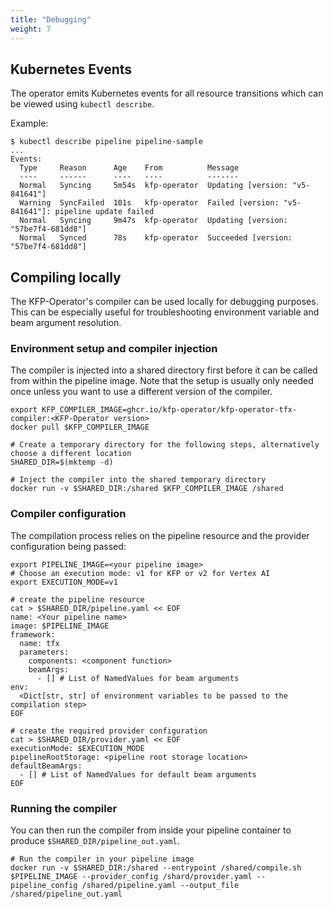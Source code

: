 ```yaml
---
title: "Debugging"
weight: 7
---
```


## Kubernetes Events

The operator emits Kubernetes events for all resource transitions which can be viewed using `kubectl describe`.

Example:

```shell 
$ kubectl describe pipeline pipeline-sample
...
Events:
  Type     Reason      Age    From          Message
  ----     ------      ----   ----          -------
  Normal   Syncing     5m54s  kfp-operator  Updating [version: "v5-841641"]
  Warning  SyncFailed  101s   kfp-operator  Failed [version: "v5-841641"]: pipeline update failed
  Normal   Syncing     9m47s  kfp-operator  Updating [version: "57be7f4-681dd8"]
  Normal   Synced      78s    kfp-operator  Succeeded [version: "57be7f4-681dd8"]
```

## Compiling locally

The KFP-Operator's compiler can be used locally for debugging purposes. This can be especially useful for troubleshooting environment variable and beam argument resolution.

### Environment setup and compiler injection

The compiler is injected into a shared directory first before it can be called from within the pipeline image.
Note that the setup is usually only needed once unless you want to use a different version of the compiler.

```shell
export KFP_COMPILER_IMAGE=ghcr.io/kfp-operator/kfp-operator-tfx-compiler:<KFP-Operator version>
docker pull $KFP_COMPILER_IMAGE

# Create a temporary directory for the following steps, alternatively choose a different location
SHARED_DIR=$(mktemp -d)

# Inject the compiler into the shared temporary directory
docker run -v $SHARED_DIR:/shared $KFP_COMPILER_IMAGE /shared
```

### Compiler configuration

The compilation process relies on the pipeline resource and the provider configuration being passed:

```shell
export PIPELINE_IMAGE=<your pipeline image>
# Choose an execution mode: v1 for KFP or v2 for Vertex AI
export EXECUTION_MODE=v1

# create the pipeline resource
cat > $SHARED_DIR/pipeline.yaml << EOF
name: <Your pipeline name>
image: $PIPELINE_IMAGE
framework:
  name: tfx
  parameters:
    components: <component function>
    beamArgs:
      - [] # List of NamedValues for beam arguments
env:
  <Dict[str, str] of environment variables to be passed to the compilation step>
EOF

# create the required provider configuration
cat > $SHARED_DIR/provider.yaml << EOF
executionMode: $EXECUTION_MODE
pipelineRootStorage: <pipeline root storage location>
defaultBeamArgs:
  - [] # List of NamedValues for default beam arguments
EOF
```

### Running the compiler

You can then run the compiler from inside your pipeline container to produce `$SHARED_DIR/pipeline_out.yaml`.

```shell
# Run the compiler in your pipeline image
docker run -v $SHARED_DIR:/shared --entrypoint /shared/compile.sh $PIPELINE_IMAGE --provider_config /shard/provider.yaml --pipeline_config /shared/pipeline.yaml --output_file /shared/pipeline_out.yaml
```
